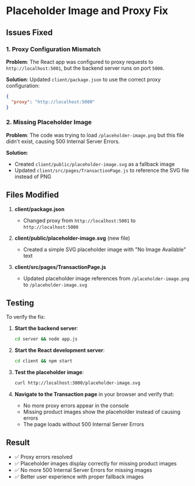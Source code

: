 # Placeholder Image and Proxy Fix

## Issues Fixed

### 1. Proxy Configuration Mismatch
**Problem**: The React app was configured to proxy requests to `http://localhost:5001`, but the backend server runs on port `5000`.

**Solution**: Updated `client/package.json` to use the correct proxy configuration:
```json
{
  "proxy": "http://localhost:5000"
}
```

### 2. Missing Placeholder Image
**Problem**: The code was trying to load `/placeholder-image.png` but this file didn't exist, causing 500 Internal Server Errors.

**Solution**: 
- Created `client/public/placeholder-image.svg` as a fallback image
- Updated `client/src/pages/TransactionPage.js` to reference the SVG file instead of PNG

## Files Modified

1. **client/package.json**
   - Changed proxy from `http://localhost:5001` to `http://localhost:5000`

2. **client/public/placeholder-image.svg** (new file)
   - Created a simple SVG placeholder image with "No Image Available" text

3. **client/src/pages/TransactionPage.js**
   - Updated placeholder image references from `/placeholder-image.png` to `/placeholder-image.svg`

## Testing

To verify the fix:

1. **Start the backend server**:
   ```bash
   cd server && node app.js
   ```

2. **Start the React development server**:
   ```bash
   cd client && npm start
   ```

3. **Test the placeholder image**:
   ```bash
   curl http://localhost:3000/placeholder-image.svg
   ```

4. **Navigate to the Transaction page** in your browser and verify that:
   - No more proxy errors appear in the console
   - Missing product images show the placeholder instead of causing errors
   - The page loads without 500 Internal Server Errors

## Result

- ✅ Proxy errors resolved
- ✅ Placeholder images display correctly for missing product images
- ✅ No more 500 Internal Server Errors for missing images
- ✅ Better user experience with proper fallback images 